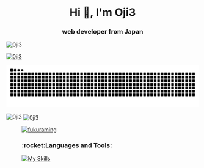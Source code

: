 <h1 align="center">Hi 👋, I'm Oji3</h1>
<h3 align="center">web developer from Japan</h3>

<p align="left"> <img src="https://komarev.com/ghpvc/?username=0ji3&label=Profile%20views&color=0e75b6&style=flat" alt="0ji3" /> </p>

<p align="left"> <a href="https://github.com/ryo-ma/github-profile-trophy"><img src="https://github-profile-trophy.vercel.app/?username=0ji3&theme=tokyonight" alt="0ji3" /></a> </p>

![github-contribution-grid-snake](https://raw.githubusercontent.com/0ji3/0ji3/master/img/github-snake.svg) 

<p><img align="left" height="180px" src="https://github-readme-stats.vercel.app/api/top-langs?username=0ji3&show_icons=true&locale=en&layout=compact&theme=tokyonight" alt="0ji3" /></p>

<p>&nbsp;<img align="center" height="180px" src="https://github-readme-stats.vercel.app/api?username=0ji3&show_icons=true&locale=en&theme=tokyonight" alt="0ji3" /></p>

<p align="left"> <a href="https://twitter.com/fukuraming" target="blank"><img src="https://img.shields.io/twitter/follow/fukuraming?logo=twitter&style=for-the-badge" alt="fukuraming" /></a> </p>

<h3 align="left">:rocket:Languages and Tools:</h3>

[![My Skills](https://skillicons.dev/icons?i=aws,gcp,firebase,kubernetes,docker,ts,react,next,nodejs,solidity,php,laravel,ruby,rails,go,mysql,postgres,ipfs,wordpress,bootstrap&perline=5)](https://skillicons.dev)
